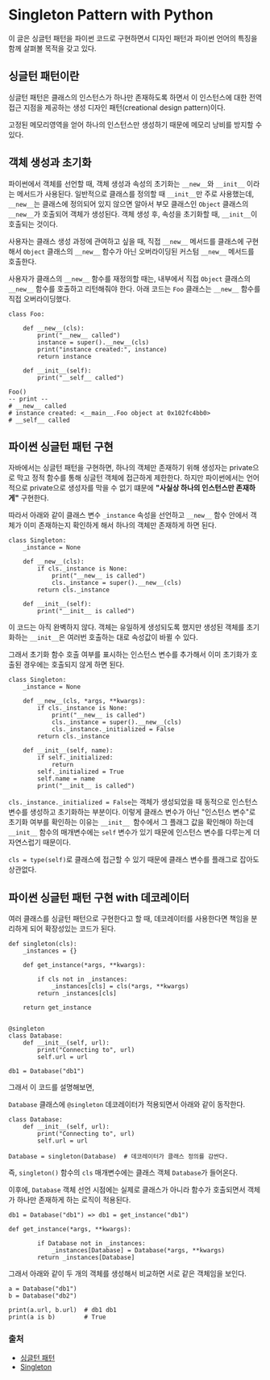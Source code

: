# Singleton Pattern with Python
이 글은 싱글턴 패턴을 파이썬 코드로 구현하면서 디자인 패턴과 파이썬 언어의 특징을 함께 살펴볼 목적을 갖고 있다.

## 싱글턴 패턴이란
싱글턴 패턴은 클래스의 인스턴스가 하나만 존재하도록 하면서 이 인스턴스에 대한 전역 접근 지점을 제공하는 생성 디자인 패턴(creational design pattern)이다.

고정된 메모리영역을 얻어 하나의 인스턴스만 생성하기 때문에 메모리 낭비를 방지할 수 있다.

## 객체 생성과 초기화
파이썬에서 객체를 선언할 때, 객체 생성과 속성의 초기화는 `__new__`와 `__init__` 이라는 메서드가 사용된다. 일반적으로 클래스를 정의할 때 `__init__`만 주로 사용했는데, `__new__`는 클래스에 정의되어 있지 않으면 알아서 부모 클래스인 `Object` 클래스의 `__new__`가 호출되어 객체가 생성된다. 객체 생성 후, 속성을 초기화할 때,  `__init__`이 호출되는 것이다.

사용자는 클래스 생성 과정에 관여하고 싶을 때, 직접 `__new__` 메서드를 클래스에 구현해서 `Object` 클래스의 `__new__` 함수가 아닌 오버라이딩된 커스텀 `__new__` 메서드를 호출한다.

사용자가 클래스의 `__new__` 함수를 재정의할 때는, 내부에서 직접 `Object` 클래스의 `__new__` 함수를 호출하고 리턴해줘야 한다. 아래 코드는 `Foo` 클래스는 `__new__` 함수를 직접 오버라이딩했다.

```
class Foo:
    
    def __new__(cls):
        print("__new__ called")
        instance = super().__new__(cls)
        print("instance created:", instance)
        return instance

    def __init__(self):
        print("__self__ called")

Foo()
-- print --
# __new__ called
# instance created: <__main__.Foo object at 0x102fc4bb0>
# __self__ called
```

## 파이썬 싱글턴 패턴 구현
자바에서는 싱글턴 패턴을 구현하면, 하나의 객체만 존재하기 위해 생성자는 private으로 막고 정적 함수를 통해 싱글턴 객체에 접근하게 제한한다. 하지만 파이썬에서는 언어적으로 private으로 생성자를 막을 수 없기 떄문에 **"사실상 하나의 인스턴스만 존재하게"** 구현한다.

따라서 아래와 같이 클래스 변수 `_instance` 속성을 선언하고 `__new__` 함수 안에서 객체가 이미 존재하는지 확인하게 해서 하나의 객체만 존재하게 하면 된다.

```
class Singleton:
    _instance = None
    
    def __new__(cls):
        if cls._instance is None:
            print("__new__ is called")
            cls._instance = super().__new__(cls)
        return cls._instance
    
    def __init__(self):
        print("__init__ is called")
```

이 코드는 아직 완벽하지 않다. 객체는 유일하게 생성되도록 했지만 생성된 객체를 초기화하는 `__init__`은 여러번 호출하는 대로 속성값이 바뀔 수 있다.

그래서 초기화 함수 호출 여부를 표시하는 인스턴스 변수를 추가해서 이미 초기화가 호출된 경우에는 호출되지 않게 하면 된다.

```
class Singleton:
    _instance = None
    
    def __new__(cls, *args, **kwargs):
        if cls._instance is None:
            print("__new__ is called")
            cls._instance = super().__new__(cls)
            cls._instance._initialized = False  
        return cls._instance
    
    def __init__(self, name):
        if self._initialized:
            return
        self._initialized = True
        self.name = name
        print("__init__ is called")
```
`cls._instance._initialized = False`는 객체가 생성되었을 때 동적으로 인스턴스 변수를 생성하고 초기화하는 부분이다. 이렇게 클래스 변수가 아닌 "인스턴스 변수"로 초기화 여부를 확인하는 이유는 `__init__ `함수에서 그 플래그 값을 확인해야 하는데 `__init__` 함수의 매개변수에는 `self` 변수가 있기 때문에 인스턴스 변수를 다루는게 더 자연스럽기 때문이다.

`cls = type(self)`로 클래스에 접근할 수 있기 때문에 클래스 변수를 플래그로 잡아도 상관없다.

## 파이썬 싱글턴 패턴 구현 with 데코레이터
여러 클래스를 싱글턴 패턴으로 구현한다고 할 때, 데코레이터를 사용한다면 책임을 분리하게 되어 확장성있는 코드가 된다.

```
def singleton(cls):
    _instances = {}

    def get_instance(*args, **kwargs):

        if cls not in _instances:
            _instances[cls] = cls(*args, **kwargs)
        return _instances[cls]

    return get_instance


@singleton
class Database:
    def __init__(self, url):
        print("Connecting to", url)
        self.url = url

db1 = Database("db1")
```
그래서 이 코드를 설명해보면,

`Database` 클래스에 `@singleton` 데코레이터가 적용되면서 아래와 같이 동작한다.
```
class Database:
    def __init__(self, url):
        print("Connecting to", url)
        self.url = url

Database = singleton(Database)  # 데코레이터가 클래스 정의를 감싼다.
```
즉, `singleton()` 함수의 `cls` 매개변수에는 클래스 객체 `Database`가 들어온다.

이후에, `Database` 객체 선언 시점에는 실제로 클래스가 아니라 함수가 호출되면서 객체가 하나만 존재하게 하는 로직이 적용된다.
```
db1 = Database("db1") => db1 = get_instance("db1")

def get_instance(*args, **kwargs):

        if Database not in _instances:
            _instances[Database] = Database(*args, **kwargs)
        return _instances[Database]

```

그래서 아래와 같이 두 개의 객체를 생성해서 비교하면 서로 같은 객체임을 보인다.
```
a = Database("db1")
b = Database("db2")

print(a.url, b.url)  # db1 db1
print(a is b)        # True
```


### 출처
- [싱글턴 패턴](https://wikidocs.net/69361)
- [Singleton](https://refactoring.guru/design-patterns/singleton)
